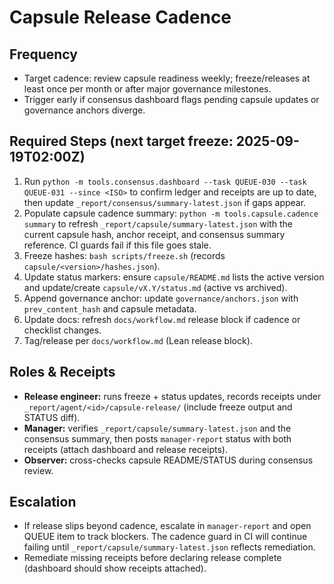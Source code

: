 # Capsule Release Cadence

## Frequency
- Target cadence: review capsule readiness weekly; freeze/releases at least once per month or after major governance milestones.
- Trigger early if consensus dashboard flags pending capsule updates or governance anchors diverge.

## Required Steps (next target freeze: 2025-09-19T02:00Z)
1. Run `python -m tools.consensus.dashboard --task QUEUE-030 --task QUEUE-031 --since <ISO>` to confirm ledger and receipts are up to date, then update `_report/consensus/summary-latest.json` if gaps appear.
2. Populate capsule cadence summary: `python -m tools.capsule.cadence summary` to refresh `_report/capsule/summary-latest.json` with the current capsule hash, anchor receipt, and consensus summary reference. CI guards fail if this file goes stale.
3. Freeze hashes: `bash scripts/freeze.sh` (records `capsule/<version>/hashes.json`).
4. Update status markers: ensure `capsule/README.md` lists the active version and update/create `capsule/vX.Y/status.md` (active vs archived).
5. Append governance anchor: update `governance/anchors.json` with `prev_content_hash` and capsule metadata.
6. Update docs: refresh `docs/workflow.md` release block if cadence or checklist changes.
7. Tag/release per `docs/workflow.md` (Lean release block).

## Roles & Receipts
- **Release engineer:** runs freeze + status updates, records receipts under `_report/agent/<id>/capsule-release/` (include freeze output and STATUS diff).
- **Manager:** verifies `_report/capsule/summary-latest.json` and the consensus summary, then posts `manager-report` status with both receipts (attach dashboard and release receipts).
- **Observer:** cross-checks capsule README/STATUS during consensus review.

## Escalation
- If release slips beyond cadence, escalate in `manager-report` and open QUEUE item to track blockers. The cadence guard in CI will continue failing until `_report/capsule/summary-latest.json` reflects remediation.
- Remediate missing receipts before declaring release complete (dashboard should show receipts attached).
